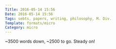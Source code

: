 ```yaml
---
Title: 2016-05-14 15:56
Date: 2016-05-14 15:56
Tags: sebts, papers, writing, philosophy, M. Div.
Template: formats/micro
Category: micro
---
```


~3500 words down, ~2500 to go. Steady on!
